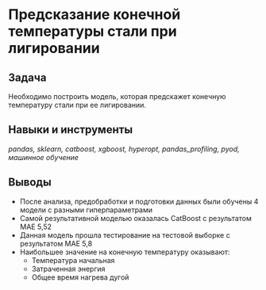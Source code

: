 # Предсказание конечной температуры стали при лигировании

## Задача
Необходимо построить модель, которая предскажет конечную температуру стали при ее лигировании.  

## Навыки и инструменты
*pandas, sklearn, catboost, xgboost, hyperopt, pandas_profiling, pyod, машинное обучение*

## Выводы
* После анализа, предобработки и подготовки данных были обучены 4 модели с разными гиперпараметрами
* Самой результативной моделью оказалась CatBoost с результатом MAE 5,52
* Данная модель прошла тестирование на тестовой выборке с результатом MAE 5,8
* Наибольшее значение на конечную температуру оказывают:
  - Температура начальная
  - Затраченная энергия
  - Общее время нагрева дугой
